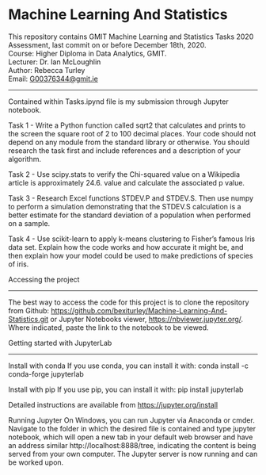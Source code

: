 # Machine Learning And Statistics
This repository contains GMIT Machine Learning and Statistics Tasks 2020 Assessment, last commit on or before December 18th, 2020.<br>
Course: Higher Diploma in Data Analytics, GMIT.<br>
Lecturer: Dr. Ian McLoughlin<br>
Author: Rebecca Turley<br>
Email: G00376344@gmit.ie<br>

***

Contained within Tasks.ipynd file is my submission through Jupyter notebook.  <br>

Task 1 - Write a Python function called sqrt2 that calculates and prints to the screen the square root of 2 to 100 decimal places. Your code should not depend on any module from the standard library  or otherwise. You should research the task first and include references and a description of your algorithm.

Task 2 - Use scipy.stats to verify the Chi-squared value on a Wikipedia article is approximately 24.6. value and calculate the associated p value.

Task 3 - Research Excel functions STDEV.P and STDEV.S. Then use numpy to perform a simulation demonstrating that the STDEV.S calculation is a better estimate for the standard deviation of a population when performed on a sample. 

Task 4 - Use scikit-learn to apply k-means clustering to Fisher’s famous Iris data set.  Explain how the code works and how accurate it might be, and then explain how your model could be used to make predictions of species of iris.



Accessing the project
***
The best way to access the code for this project is to clone the repository from Github:
https://github.com/bexiturley/Machine-Learning-And-Statistics.git or Jupyter Notebooks viewer, https://nbviewer.jupyter.org/.  Where indicated, paste the link to the notebook to be viewed.


Getting started with JupyterLab
***

Install with conda
If you use conda, you can install it with:
conda install -c conda-forge jupyterlab

Install with pip
If you use pip, you can install it with:
pip install jupyterlab

Detailed instructions are available from https://jupyter.org/install

Running Jupyter
On Windows, you can run Jupyter via Anaconda or cmder.  Navigate to the folder in which the desired file is contained and type jupyter notebook, which will open a new tab in your default web browser and have an address similar http://localhost:8888/tree, indicating the content is being served from your own computer.  The Jupyter server is now running and can be worked upon.